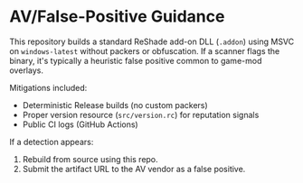 # AV/False-Positive Guidance

This repository builds a standard ReShade add-on DLL (`.addon`) using MSVC on `windows-latest` without packers or obfuscation.
If a scanner flags the binary, it's typically a heuristic false positive common to game-mod overlays.

Mitigations included:
- Deterministic Release builds (no custom packers)
- Proper version resource (`src/version.rc`) for reputation signals
- Public CI logs (GitHub Actions)

If a detection appears:
1. Rebuild from source using this repo.
2. Submit the artifact URL to the AV vendor as a false positive.
